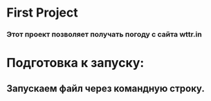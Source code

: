 # First Project

### Этот проект позволяет получать погоду с сайта wttr.in

# Подготовка к запуску:

## Запускаем файл через командную строку.
